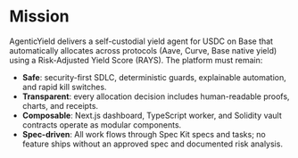 # Mission

AgenticYield delivers a self-custodial yield agent for USDC on Base that automatically allocates across protocols (Aave, Curve, Base native yield) using a Risk-Adjusted Yield Score (RAYS). The platform must remain:

- **Safe**: security-first SDLC, deterministic guards, explainable automation, and rapid kill switches.
- **Transparent**: every allocation decision includes human-readable proofs, charts, and receipts.
- **Composable**: Next.js dashboard, TypeScript worker, and Solidity vault contracts operate as modular components.
- **Spec-driven**: All work flows through Spec Kit specs and tasks; no feature ships without an approved spec and documented risk analysis.
